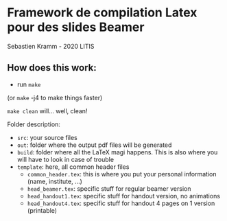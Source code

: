 # Framework de compilation Latex pour des slides Beamer
 Sebastien Kramm - 2020
 LITIS

## How does this work:

* run `make`

(or `make` -j4 to make things faster)

`make clean` will... well, clean!
	

Folder description:

* `src`: your source files
* `out`: folder where the output pdf files will be generated
* `build`: folder where all the LaTeX magi happens. This is also where you will have to look in case of trouble
* `template`: here, all common header files
  * `common_header.tex`: this is where you put your personal information (name, institute, ...)
  * `head_beamer.tex`: specific stuff for regular beamer version
  * `head_handout1.tex`: specific stuff for handout version, no animations
  * `head_handout4.tex`: specific stuff for handout 4 pages on 1 version (printable)
